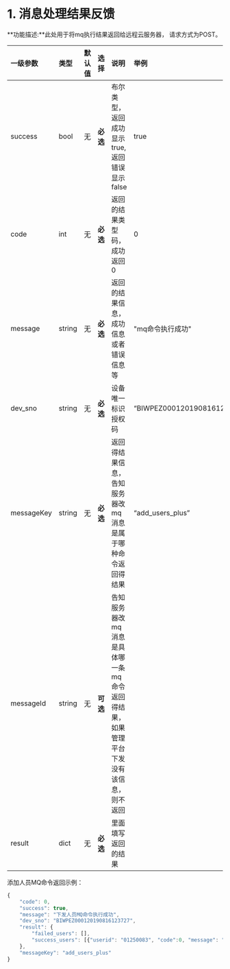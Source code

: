 # 1. 消息处理结果反馈

**功能描述:**此处用于将mq执行结果返回给远程云服务器， 请求方式为POST。

| **一级参数** | 类型 | 默认值 | 选择 | 说明 | 举例 |
| :--- | :--- | :--- | :--- | :--- | :--- |
| success | bool | 无 | **必选** | 布尔类型，返回成功显示true, 返回错误显示false | true |
| code | int | 无 | **必选** | 返回的结果类型码， 成功返回0 | 0 |
| message | string | 无 | **必选** | 返回的结果信息，成功信息或者错误信息等 | "mq命令执行成功" |
| dev\_sno | string | 无 | **必选** | 设备唯一标识授权码 | “BIWPEZ000120190816123727” |
| messageKey | string | 无 | **必选** | 返回得结果信息，告知服务器改mq消息是属于哪种命令返回得结果 | “add\_users\_plus” |
| messageId | string | 无 | **可选** | 告知服务器改mq消息是具体哪一条mq命令返回得结果，如果管理平台下发没有该信息，则不返回 |  |
| result | dict | 无 | **必选** | 里面填写返回的结果 |  |

添加人员MQ命令返回示例：

```javascript
{
    "code": 0,
    "success": true, 
    "message": "下发人员MQ命令执行成功", 
    "dev_sno": "BIWPEZ000120190816123727", 
    "result": {
        "failed_users": [], 
        "success_users": [{"userid": "01250083", "code":0, "message": "人员下发                                成功", "username": "test12"}, {"userid":"01250070", "code":                                 0, "message": "人员下发成功", "username":"test3"}]
    }, 
    "messageKey": "add_users_plus"
}
```

